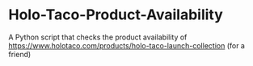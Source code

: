 # Holo-Taco-Product-Availability
A Python script that checks the product availability of https://www.holotaco.com/products/holo-taco-launch-collection (for a friend)
